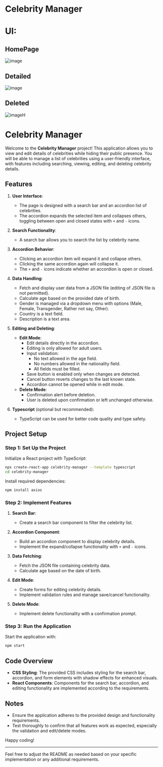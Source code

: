 # Celebrity Manager
# UI:
## HomePage
![image](https://github.com/user-attachments/assets/8bcf3607-2139-4f29-a27a-d132272e6bf7)
## Detailed
![image](https://github.com/user-attachments/assets/9e216074-2ab5-43ed-949b-a7ec946ffec2)
## Deleted
![image](https://github.com/user-attachments/assets/b5e5f6f3-320c-46d4-b70c-efa5c002b724)H

# Celebrity Manager

Welcome to the **Celebrity Manager** project! This application allows you to view and edit details of celebrities while hiding their public presence. You will be able to manage a list of celebrities using a user-friendly interface, with features including searching, viewing, editing, and deleting celebrity details.

## Features

1. **User Interface**: 
   - The page is designed with a search bar and an accordion list of celebrities.
   - The accordion expands the selected item and collapses others, toggling between open and closed states with `+` and `-` icons.

2. **Search Functionality**: 
   - A search bar allows you to search the list by celebrity name.

3. **Accordion Behavior**:
   - Clicking an accordion item will expand it and collapse others.
   - Clicking the same accordion again will collapse it.
   - The `+` and `-` icons indicate whether an accordion is open or closed.

4. **Data Handling**:
   - Fetch and display user data from a JSON file (editing of JSON file is not permitted).
   - Calculate age based on the provided date of birth.
   - Gender is managed via a dropdown menu with options (Male, Female, Transgender, Rather not say, Other).
   - Country is a text field.
   - Description is a text area.

5. **Editing and Deleting**:
   - **Edit Mode**:
     - Edit details directly in the accordion.
     - Editing is only allowed for adult users.
     - Input validation: 
       - No text allowed in the age field.
       - No numbers allowed in the nationality field.
       - All fields must be filled.
     - Save button is enabled only when changes are detected.
     - Cancel button reverts changes to the last known state.
     - Accordion cannot be opened while in edit mode.
   - **Delete Mode**:
     - Confirmation alert before deletion.
     - User is deleted upon confirmation or left unchanged otherwise.

6. **Typescript** (optional but recommended):
   - TypeScript can be used for better code quality and type safety.

## Project Setup

### Step 1: Set Up the Project

Initialize a React project with TypeScript:

```bash
npx create-react-app celebrity-manager --template typescript
cd celebrity-manager
```

Install required dependencies:

```bash
npm install axios
```

### Step 2: Implement Features

1. **Search Bar**:
   - Create a search bar component to filter the celebrity list.

2. **Accordion Component**:
   - Build an accordion component to display celebrity details.
   - Implement the expand/collapse functionality with `+` and `-` icons.

3. **Data Fetching**:
   - Fetch the JSON file containing celebrity data.
   - Calculate age based on the date of birth.

4. **Edit Mode**:
   - Create forms for editing celebrity details.
   - Implement validation rules and manage save/cancel functionality.

5. **Delete Mode**:
   - Implement delete functionality with a confirmation prompt.

### Step 3: Run the Application

Start the application with:

```bash
npm start
```

## Code Overview

- **CSS Styling**: The provided CSS includes styling for the search bar, accordion, and form elements with shadow effects for enhanced visuals.
- **React Components**: Components for the search bar, accordion, and editing functionality are implemented according to the requirements.

## Notes

- Ensure the application adheres to the provided design and functionality requirements.
- Test thoroughly to confirm that all features work as expected, especially the validation and edit/delete modes.

Happy coding!

---

Feel free to adjust the README as needed based on your specific implementation or any additional requirements.

